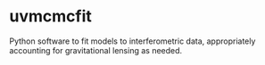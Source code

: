 uvmcmcfit
=========

Python software to fit models to interferometric data, appropriately accounting for gravitational lensing as needed.
